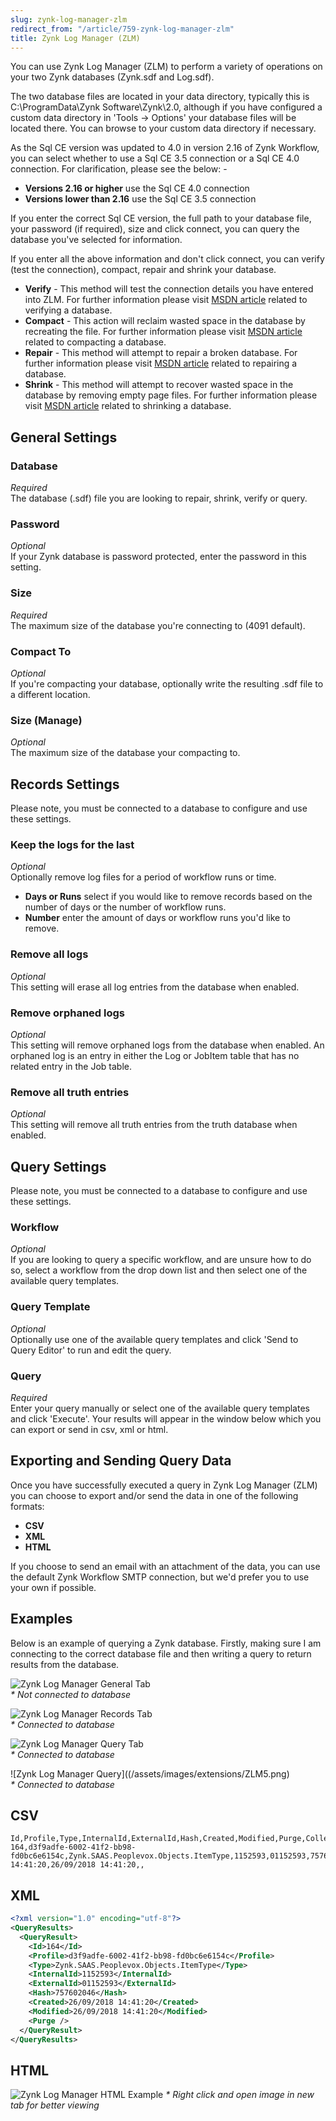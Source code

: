 ```yaml
---
slug: zynk-log-manager-zlm
redirect_from: "/article/759-zynk-log-manager-zlm"
title: Zynk Log Manager (ZLM)
---
```

You can use Zynk Log Manager (ZLM) to perform a variety of operations on your two Zynk databases (Zynk.sdf and Log.sdf). 

The two database files are located in your data directory, typically this is C:\ProgramData\Zynk Software\Zynk\2.0, although if you have configured a custom data directory in 'Tools -> Options' your database files will be located there. You can browse to your custom data directory if necessary.

As the Sql CE version was updated to 4.0 in version 2.16 of Zynk Workflow, you can select whether to use a Sql CE 3.5 connection or a Sql CE 4.0 connection. For clarification, please see the below: -

* __Versions 2.16 or higher__ use the Sql CE 4.0 connection
* __Versions lower than 2.16__ use the Sql CE 3.5 connection

If you enter the correct Sql CE version, the full path to your database file, your password (if required), size and click connect, you can query the database you've selected for information.

If you enter all the above information and don't click connect, you can verify (test the connection), compact, repair and shrink your database.

* __Verify__ - This method will test the connection details you have entered into ZLM. For further information please visit [MSDN article](https://msdn.microsoft.com/en-us/library/a0a5czch(v=vs.100).aspx) related to verifying a database.
* __Compact__ - This action will reclaim wasted space in the database by recreating the file. For further information please visit [MSDN article](https://msdn.microsoft.com/en-us/library/system.data.sqlserverce.sqlceengine.compact(v=vs.100).aspx) related to compacting a database.
* __Repair__ - This method will attempt to repair a broken database. For further information please visit [MSDN article](https://msdn.microsoft.com/en-us/library/system.data.sqlserverce.sqlceengine.repair(v=vs.100).aspx) related to repairing a database.
* __Shrink__ - This method will attempt to recover wasted space in the database by removing empty page files. For further information please visit [MSDN article](https://msdn.microsoft.com/en-us/library/system.data.sqlserverce.sqlceengine.shrink(v=vs.100).aspx) related to shrinking a database.

## General Settings
### Database
_Required_  
The database (.sdf) file you are looking to repair, shrink, verify or query.

### Password
_Optional_  
If your Zynk database is password protected, enter the password in this setting.

### Size
_Required_  
The maximum size of the database you're connecting to (4091 default).

### Compact To
_Optional_  
If you're compacting your database, optionally write the resulting .sdf file to a different location.

### Size (Manage)
_Optional_  
The maximum size of the database your compacting to.

## Records Settings
Please note, you must be connected to a database to configure and use these settings.

### Keep the logs for the last 
_Optional_  
Optionally remove log files for a period of workflow runs or time.

* __Days or Runs__ select if you would like to remove records based on the number of days or the number of workflow runs.
* __Number__ enter the amount of days or workflow runs you'd like to remove.

### Remove all logs
_Optional_  
This setting will erase all log entries from the database when enabled.

### Remove orphaned logs
_Optional_  
This setting will remove orphaned logs from the database when enabled. An orphaned log is an entry in either the Log or JobItem table that has no related entry in the Job table.

### Remove all truth entries
_Optional_  
This setting will remove all truth entries from the truth database when enabled.

## Query Settings
Please note, you must be connected to a database to configure and use these settings.

### Workflow
_Optional_  
If you are looking to query a specific workflow, and are unsure how to do so, select a workflow from the drop down list and then select one of the available query templates.

### Query Template
_Optional_  
Optionally use one of the available query templates and click 'Send to Query Editor' to run and edit the query.

### Query
_Required_  
Enter your query manually or select one of the available query templates and click 'Execute'. Your results will appear in the window below which you can export or send in csv, xml or html.

## Exporting and Sending Query Data
Once you have successfully executed a query in Zynk Log Manager (ZLM) you can choose to export and/or send the data in one of the following formats:

* __CSV__
* __XML__
* __HTML__

If you choose to send an email with an attachment of the data, you can use the default Zynk Workflow SMTP connection, but we'd prefer you to use your own if possible.

## Examples
Below is an example of querying a Zynk database. Firstly, making sure I am connecting to the correct database file and then writing a query to return results from the database.

![Zynk Log Manager General Tab](/assets/images/extensions/ZLM1.png)  
_* Not connected to database_

![Zynk Log Manager Records Tab](/assets/images/extensions/ZLM2.png)  
_* Connected to database_

![Zynk Log Manager Query Tab](/assets/images/extensions/ZLM3.png)  
_* Connected to database_

![Zynk Log Manager Query]((/assets/images/extensions/ZLM5.png)  
_* Connected to database_

## CSV

```csv
Id,Profile,Type,InternalId,ExternalId,Hash,Created,Modified,Purge,Collection
164,d3f9adfe-6002-41f2-bb98-fd0bc6e6154c,Zynk.SAAS.Peoplevox.Objects.ItemType,1152593,01152593,757602046,26/09/2018 14:41:20,26/09/2018 14:41:20,,
```

## XML

```xml
<?xml version="1.0" encoding="utf-8"?>
<QueryResults>
  <QueryResult>
    <Id>164</Id>
    <Profile>d3f9adfe-6002-41f2-bb98-fd0bc6e6154c</Profile>
    <Type>Zynk.SAAS.Peoplevox.Objects.ItemType</Type>
    <InternalId>1152593</InternalId>
    <ExternalId>01152593</ExternalId>
    <Hash>757602046</Hash>
    <Created>26/09/2018 14:41:20</Created>
    <Modified>26/09/2018 14:41:20</Modified>
    <Purge />
  </QueryResult>
</QueryResults>
```

## HTML
![Zynk Log Manager HTML Example](/assets/images/extensions/ZLM4.png)
_* Right click and open image in new tab for better viewing_
